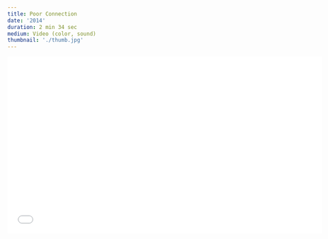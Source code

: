 ```yaml
---
title: Poor Connection
date: '2014'
duration: 2 min 34 sec
medium: Video (color, sound)
thumbnail: './thumb.jpg'
---
```


<iframe src="//player.vimeo.com/video/93229306?portrait=0&amp;color=ffffff" width="712" height="400" frameborder="0" webkitallowfullscreen mozallowfullscreen allowfullscreen></iframe>
